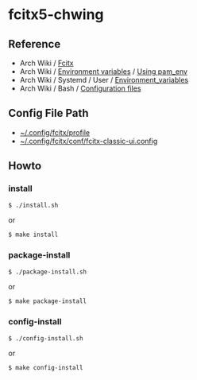 
# fcitx5-chwing


## Reference

* Arch Wiki / [Fcitx](https://wiki.archlinux.org/index.php/fcitx)
* Arch Wiki / [Environment variables](https://wiki.archlinux.org/index.php/environment_variables) / [Using pam_env](https://wiki.archlinux.org/title/environment_variables#Using_pam_env)
* Arch Wiki / Systemd / User / [Environment_variables](https://wiki.archlinux.org/index.php/Systemd/User#Environment_variables)
* Arch Wiki / Bash / [Configuration files](https://wiki.archlinux.org/index.php/Bash#Configuration_files)


## Config File Path

* [~/.config/fcitx/profile](config/fcitx/profile)
* [~/.config/fcitx/conf/fcitx-classic-ui.config](config/fcitx/conf/fcitx-classic-ui.config)


## Howto


### install

``` sh
$ ./install.sh
```

or

``` sh
$ make install
```


### package-install

``` sh
$ ./package-install.sh
```

or

``` sh
$ make package-install
```


### config-install

``` sh
$ ./config-install.sh
```

or

``` sh
$ make config-install
```
